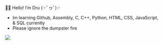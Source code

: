 👋🏻 Hello! I’m Dru (☞ﾟヮﾟ)☞
- Im learning Github, Assembly, C, C++, Python, HTML, CSS, JavaScript, & SQL currently
- Please ignore the dumpster fire


![](https://media2.giphy.com/media/13HgwGsXF0aiGY/giphy.gif)
